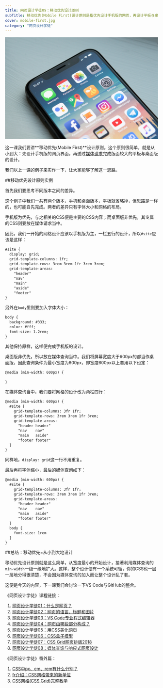 ```yaml
---
title: 网页设计学徒09：移动优先设计原则
subTitle: 移动优先(Mobile First)设计原则是指优先设计手机版的网页，再设计平板与桌面版本。
cover: mobile-first.jpg
category: "网页设计学徒"
---
```


![移动优先设计](mobile-first.jpg)

这一课我们要讲**移动优先(Mobile First)**设计原则。这个原则很简单，就是从小到大：先设计手机版的网页界面，再透过[媒体请求](/media-query)完成版面较大的平板与桌面版的设计。

我们以上一课的例子来实作一下，让大家能够了解这一思路。

##移动优先设计原则实例

首先我们要思考不同版本之间的差异。

这个例子中我们一共有两个版本，手机和桌面版本，平板就省略掉，但思路是一样的，也可能自先完成。两者的差异只有字体大小和网格的布局。

手机版为优先，与之相关的CSS便是主要的CSS内容；而桌面版非优先，其专属的CSS则要放在媒体请求当中。

因此，我们一开始的网格设计应该以手机版为主，一栏五行的设计，所以`#site`应该是这样：

```
#site {
  display: grid;
  grid-template-columns: 1fr;
  grid-template-rows: 3rem 3rem 1fr 3rem 3rem;
  grid-template-areas:
    "header"
    "nav"
    "main"
    "aside"
    "footer"
}
```

另外在`body`里则要加入字体大小：

```
body {
  background: #333;
  color: #fff;
  font-size: 1.2rem;
}
```

其他保持原样，这样便完成手机版的设计。

桌面版非优先，所以放在媒体查询当中。我们将屏幕宽度大于600px的都当作桌面版，因此查询条件为最小宽度为600px，即宽度600px以上套用以下设定：

```
@media (min-width: 600px) {

}
```

在媒体查询当中，我们要将网格的设计改为两栏四行：

```
@media (min-width: 600px) {
  #site {
    grid-template-columns: 3fr 1fr;
    grid-template-rows: 3rem 3rem 1fr 3rem;
    grid-template-areas:
      "header header"
      "nav    nav"
      "main   aside"
      "footer footer"
  } 
}
```

同样地，`display: grid`这一行不用重复。

最后再将字体缩小，最后的媒体查询如下：

```
@media (min-width: 600px) {
  #site {
    grid-template-columns: 3fr 1fr;
    grid-template-rows: 3rem 3rem 1fr 3rem;
    grid-template-areas:
      "header header"
      "nav    nav"
      "main   aside"
      "footer footer"
  }
  body {
    font-size: 1rem
  }
}
```

##总结：移动优先=从小到大地设计

移动优先设计原则就是这么简单，从宽度最小的开始设计，接著利用媒体查询的`min-width`一级一级地扩大。这样，整个设计便有一个系统可循，你的CSS也一层一层地分得很清楚，不会因为媒体查询的加入而让整个设计乱了套。

这便是今天的内容，下一课我们会讨论一下VS Code与GitHub的整合。

《网页设计学徒》课程链接：
1. [网页设计学徒01：什么是网页？](/web-design)
2. [网页设计学徒02：网页的语言、标题和图片](/html-tags)
3. [网页设计学徒03：VS Code专业程式编辑器](/vs-code)
4. [网页设计学徒04：网页由哪些部分构成？](/html-sementic)
5. [网页设计学徒05：用CSS美化网页](/css)
6. [网页设计学徒06：CSS盒子模型](/css-box-model)
7. [网页设计学徒07：CSS Grid网页排版2018](/css-grid)
8. [网页设计学徒08：媒体查询与响应式网页设计](/media-query)

《网页设计学徒》番外篇：
1. [CSS中px、em、rem有什么分别？](/px-em-rem)
2. [fr介绍：CSS网格带来的新单位](/fr-css-grid)
3. [CSS网格(CSS Grid)完整教学](/css-grid-grid)